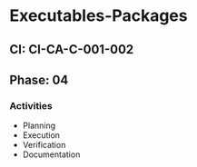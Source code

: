 # Executables-Packages

## CI: CI-CA-C-001-002
## Phase: 04

### Activities
- Planning
- Execution
- Verification
- Documentation
